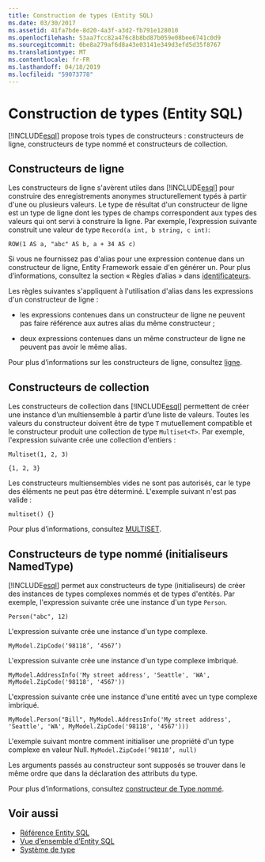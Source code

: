 ```yaml
---
title: Construction de types (Entity SQL)
ms.date: 03/30/2017
ms.assetid: 41fa7bde-8d20-4a3f-a3d2-fb791e128010
ms.openlocfilehash: 53aa7fcc82a476c8b8bd87b059e08bee6741c0d9
ms.sourcegitcommit: 0be8a279af6d8a43e03141e349d3efd5d35f8767
ms.translationtype: MT
ms.contentlocale: fr-FR
ms.lasthandoff: 04/18/2019
ms.locfileid: "59073778"
---
```

# <a name="constructing-types-entity-sql"></a>Construction de types (Entity SQL)
[!INCLUDE[esql](../../../../../../includes/esql-md.md)] propose trois types de constructeurs : constructeurs de ligne, constructeurs de type nommé et constructeurs de collection.  
  
## <a name="row-constructors"></a>Constructeurs de ligne  
 Les constructeurs de ligne s'avèrent utiles dans [!INCLUDE[esql](../../../../../../includes/esql-md.md)] pour construire des enregistrements anonymes structurellement typés à partir d'une ou plusieurs valeurs. Le type de résultat d'un constructeur de ligne est un type de ligne dont les types de champs correspondent aux types des valeurs qui ont servi à construire la ligne. Par exemple, l’expression suivante construit une valeur de type `Record(a int, b string, c int)`:  
  
 `ROW(1 AS a, "abc" AS b, a + 34 AS c)`  
  
 Si vous ne fournissez pas d'alias pour une expression contenue dans un constructeur de ligne, Entity Framework essaie d'en générer un. Pour plus d’informations, consultez la section « Règles d’alias » dans [identificateurs](../../../../../../docs/framework/data/adonet/ef/language-reference/identifiers-entity-sql.md).  
  
 Les règles suivantes s'appliquent à l'utilisation d'alias dans les expressions d'un constructeur de ligne :  
  
-   les expressions contenues dans un constructeur de ligne ne peuvent pas faire référence aux autres alias du même constructeur ;  
  
-   deux expressions contenues dans un même constructeur de ligne ne peuvent pas avoir le même alias.  
  
 Pour plus d’informations sur les constructeurs de ligne, consultez [ligne](../../../../../../docs/framework/data/adonet/ef/language-reference/row-entity-sql.md).  
  
## <a name="collection-constructors"></a>Constructeurs de collection  
 Les constructeurs de collection dans [!INCLUDE[esql](../../../../../../includes/esql-md.md)] permettent de créer une instance d’un multiensemble à partir d’une liste de valeurs. Toutes les valeurs du constructeur doivent être de type `T` mutuellement compatible et le constructeur produit une collection de type `Multiset<T>`. Par exemple, l'expression suivante crée une collection d'entiers :  
  
 `Multiset(1, 2, 3)`  
  
 `{1, 2, 3}`  
  
 Les constructeurs multiensembles vides ne sont pas autorisés, car le type des éléments ne peut pas être déterminé. L'exemple suivant n'est pas valide :  
  
 `multiset() {}`  
  
 Pour plus d’informations, consultez [MULTISET](../../../../../../docs/framework/data/adonet/ef/language-reference/multiset-entity-sql.md).  
  
## <a name="named-type-constructors-namedtype-initializers"></a>Constructeurs de type nommé (initialiseurs NamedType)  
 [!INCLUDE[esql](../../../../../../includes/esql-md.md)] permet aux constructeurs de type (initialiseurs) de créer des instances de types complexes nommés et de types d'entités. Par exemple, l'expression suivante crée une instance d'un type `Person`.  
  
 `Person("abc", 12)`  
  
 L'expression suivante crée une instance d'un type complexe.  
  
 `MyModel.ZipCode(‘98118’, ‘4567’)`  
  
 L'expression suivante crée une instance d'un type complexe imbriqué.  
  
 `MyModel.AddressInfo('My street address', 'Seattle', 'WA', MyModel.ZipCode('98118', '4567'))`  
  
 L'expression suivante crée une instance d'une entité avec un type complexe imbriqué.  
  
 `MyModel.Person("Bill", MyModel.AddressInfo('My street address', 'Seattle', 'WA', MyModel.ZipCode('98118', '4567')))`  
  
 L'exemple suivant montre comment initialiser une propriété d'un type complexe en valeur Null. `MyModel.ZipCode(‘98118’, null)`  
  
 Les arguments passés au constructeur sont supposés se trouver dans le même ordre que dans la déclaration des attributs du type.  
  
 Pour plus d’informations, consultez [constructeur de Type nommé](../../../../../../docs/framework/data/adonet/ef/language-reference/named-type-constructor-entity-sql.md).  
  
## <a name="see-also"></a>Voir aussi

- [Référence Entity SQL](../../../../../../docs/framework/data/adonet/ef/language-reference/entity-sql-reference.md)
- [Vue d’ensemble d’Entity SQL](../../../../../../docs/framework/data/adonet/ef/language-reference/entity-sql-overview.md)
- [Système de type](../../../../../../docs/framework/data/adonet/ef/language-reference/type-system-entity-sql.md)
